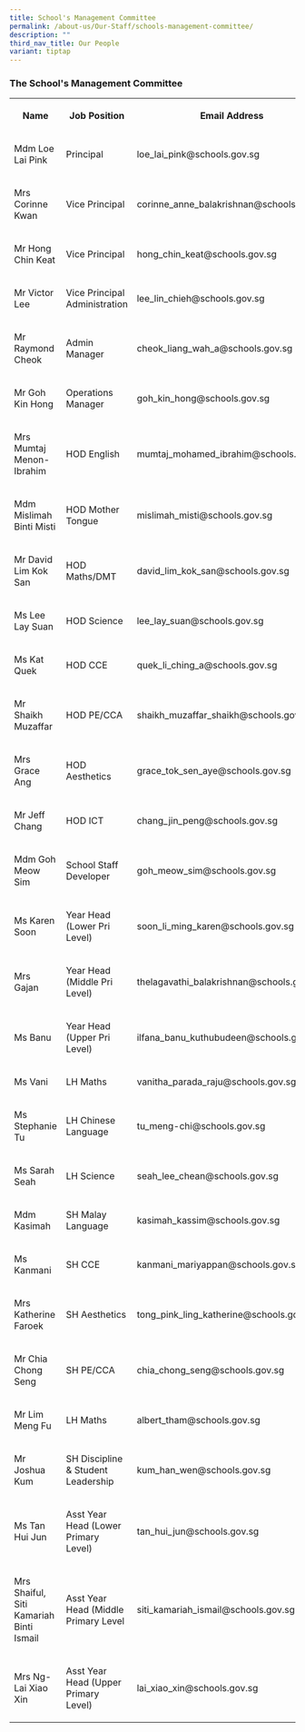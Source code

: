 ```yaml
---
title: School's Management Committee
permalink: /about-us/Our-Staff/schools-management-committee/
description: ""
third_nav_title: Our People
variant: tiptap
---
```

<h3><strong>The School's Management Committee</strong></h3><table><tbody><tr><th rowspan="1" colspan="1"><p>Name</p></th><th rowspan="1" colspan="1"><p>Job Position</p></th><th rowspan="1" colspan="1"><p>Email Address</p></th></tr><tr><td rowspan="1" colspan="1"><p>Mdm Loe Lai Pink</p></td><td rowspan="1" colspan="1"><p>Principal</p></td><td rowspan="1" colspan="1"><p>loe_lai_pink@schools.gov.sg</p></td></tr><tr><td rowspan="1" colspan="1"><p>Mrs Corinne Kwan</p></td><td rowspan="1" colspan="1"><p>Vice Principal</p></td><td rowspan="1" colspan="1"><p>corinne_anne_balakrishnan@schools.gov.sg</p></td></tr><tr><td rowspan="1" colspan="1"><p>Mr Hong Chin Keat</p></td><td rowspan="1" colspan="1"><p>Vice Principal</p></td><td rowspan="1" colspan="1"><p>hong_chin_keat@schools.gov.sg</p></td></tr><tr><td rowspan="1" colspan="1"><p>Mr Victor Lee</p></td><td rowspan="1" colspan="1"><p>Vice Principal Administration</p></td><td rowspan="1" colspan="1"><p>lee_lin_chieh@schools.gov.sg</p></td></tr><tr><td rowspan="1" colspan="1"><p>Mr Raymond Cheok</p></td><td rowspan="1" colspan="1"><p>Admin Manager</p></td><td rowspan="1" colspan="1"><p>cheok_liang_wah_a@schools.gov.sg</p></td></tr><tr><td rowspan="1" colspan="1"><p>Mr Goh Kin Hong</p></td><td rowspan="1" colspan="1"><p>Operations Manager</p></td><td rowspan="1" colspan="1"><p>goh_kin_hong@schools.gov.sg</p></td></tr><tr><td rowspan="1" colspan="1"><p>Mrs Mumtaj Menon-Ibrahim</p></td><td rowspan="1" colspan="1"><p>HOD English</p></td><td rowspan="1" colspan="1"><p>mumtaj_mohamed_ibrahim@schools.gov.sg</p></td></tr><tr><td rowspan="1" colspan="1"><p>Mdm Mislimah Binti Misti</p></td><td rowspan="1" colspan="1"><p>HOD Mother Tongue</p></td><td rowspan="1" colspan="1"><p>mislimah_misti@schools.gov.sg</p></td></tr><tr><td rowspan="1" colspan="1"><p>Mr David Lim Kok San</p></td><td rowspan="1" colspan="1"><p>HOD Maths/DMT</p></td><td rowspan="1" colspan="1"><p>david_lim_kok_san@schools.gov.sg</p></td></tr><tr><td rowspan="1" colspan="1"><p>Ms Lee Lay Suan</p></td><td rowspan="1" colspan="1"><p>HOD Science</p></td><td rowspan="1" colspan="1"><p>lee_lay_suan@schools.gov.sg</p></td></tr><tr><td rowspan="1" colspan="1"><p>Ms Kat Quek</p></td><td rowspan="1" colspan="1"><p>HOD CCE</p></td><td rowspan="1" colspan="1"><p>quek_li_ching_a@schools.gov.sg</p></td></tr><tr><td rowspan="1" colspan="1"><p>Mr Shaikh Muzaffar</p></td><td rowspan="1" colspan="1"><p>HOD PE/CCA</p></td><td rowspan="1" colspan="1"><p>shaikh_muzaffar_shaikh@schools.gov.sg</p></td></tr><tr><td rowspan="1" colspan="1"><p>Mrs Grace Ang</p></td><td rowspan="1" colspan="1"><p>HOD Aesthetics</p></td><td rowspan="1" colspan="1"><p>grace_tok_sen_aye@schools.gov.sg</p></td></tr><tr><td rowspan="1" colspan="1"><p>Mr Jeff Chang</p></td><td rowspan="1" colspan="1"><p>HOD ICT</p></td><td rowspan="1" colspan="1"><p>chang_jin_peng@schools.gov.sg</p></td></tr><tr><td rowspan="1" colspan="1"><p>Mdm Goh Meow Sim</p></td><td rowspan="1" colspan="1"><p>School Staff Developer</p></td><td rowspan="1" colspan="1"><p>goh_meow_sim@schools.gov.sg</p></td></tr><tr><td rowspan="1" colspan="1"><p>Ms Karen Soon</p></td><td rowspan="1" colspan="1"><p>Year Head (Lower Pri Level)</p></td><td rowspan="1" colspan="1"><p>soon_li_ming_karen@schools.gov.sg</p></td></tr><tr><td rowspan="1" colspan="1"><p>Mrs Gajan</p></td><td rowspan="1" colspan="1"><p>Year Head (Middle Pri Level)</p></td><td rowspan="1" colspan="1"><p>thelagavathi_balakrishnan@schools.gov.sg</p></td></tr><tr><td rowspan="1" colspan="1"><p>Ms Banu</p></td><td rowspan="1" colspan="1"><p>Year Head (Upper Pri Level)</p></td><td rowspan="1" colspan="1"><p>ilfana_banu_kuthubudeen@schools.gov.sg</p></td></tr><tr><td rowspan="1" colspan="1"><p>Ms Vani</p></td><td rowspan="1" colspan="1"><p>LH Maths</p></td><td rowspan="1" colspan="1"><p>vanitha_parada_raju@schools.gov.sg</p></td></tr><tr><td rowspan="1" colspan="1"><p>Ms Stephanie Tu</p></td><td rowspan="1" colspan="1"><p>LH Chinese Language</p></td><td rowspan="1" colspan="1"><p>tu_meng-chi@schools.gov.sg</p></td></tr><tr><td rowspan="1" colspan="1"><p>Ms Sarah Seah</p></td><td rowspan="1" colspan="1"><p>LH Science</p></td><td rowspan="1" colspan="1"><p>seah_lee_chean@schools.gov.sg</p></td></tr><tr><td rowspan="1" colspan="1"><p>Mdm Kasimah</p></td><td rowspan="1" colspan="1"><p>SH Malay Language</p></td><td rowspan="1" colspan="1"><p>kasimah_kassim@schools.gov.sg</p></td></tr><tr><td rowspan="1" colspan="1"><p>Ms Kanmani</p></td><td rowspan="1" colspan="1"><p>SH CCE</p></td><td rowspan="1" colspan="1"><p>kanmani_mariyappan@schools.gov.sg</p></td></tr><tr><td rowspan="1" colspan="1"><p>Mrs Katherine Faroek</p></td><td rowspan="1" colspan="1"><p>SH Aesthetics</p></td><td rowspan="1" colspan="1"><p>tong_pink_ling_katherine@schools.gov.sg</p></td></tr><tr><td rowspan="1" colspan="1"><p>Mr Chia Chong Seng</p></td><td rowspan="1" colspan="1"><p>SH PE/CCA</p></td><td rowspan="1" colspan="1"><p>chia_chong_seng@schools.gov.sg</p></td></tr><tr><td rowspan="1" colspan="1"><p>Mr Lim Meng Fu</p></td><td rowspan="1" colspan="1"><p>LH Maths</p></td><td rowspan="1" colspan="1"><p>albert_tham@schools.gov.sg</p></td></tr><tr><td rowspan="1" colspan="1"><p>Mr Joshua Kum</p></td><td rowspan="1" colspan="1"><p>SH Discipline &amp; Student Leadership</p></td><td rowspan="1" colspan="1"><p>kum_han_wen@schools.gov.sg</p></td></tr><tr><td rowspan="1" colspan="1"><p>Ms Tan Hui Jun</p></td><td rowspan="1" colspan="1"><p>Asst Year Head (Lower Primary Level)</p></td><td rowspan="1" colspan="1"><p>tan_hui_jun@schools.gov.sg</p></td></tr><tr><td rowspan="1" colspan="1"><p>Mrs Shaiful, Siti Kamariah Binti Ismail</p></td><td rowspan="1" colspan="1"><p>Asst Year Head (Middle Primary Level</p></td><td rowspan="1" colspan="1"><p>siti_kamariah_ismail@schools.gov.sg</p></td></tr><tr><td rowspan="1" colspan="1"><p>Mrs Ng-Lai Xiao Xin</p></td><td rowspan="1" colspan="1"><p>Asst Year Head (Upper Primary Level)</p></td><td rowspan="1" colspan="1"><p>lai_xiao_xin@schools.gov.sg</p></td></tr></tbody></table><p></p>